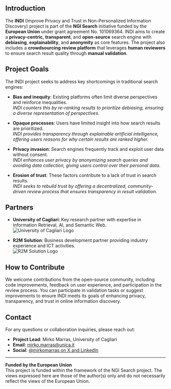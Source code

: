 ## Introduction

The **INDI** (Improve Privacy and Trust in Non-Personalized Information Discovery) project is part of the **NGI Search** initiative funded by the **European Union** under grant agreement No. 101069364. INDI aims to create a **privacy-centric**, **transparent**, and **open-source** search engine with **debiasing**, **explainability**, and **anonymity** as core features. The project also includes a **crowdsourcing review platform** that leverages **human reviewers** to ensure search result quality through **manual validation**.

## Project Goals

The INDI project seeks to address key shortcomings in traditional search engines:

- **Bias and inequity**: Existing platforms often limit diverse perspectives and reinforce inequalities.  
  *INDI counters this by re-ranking results to prioritize debiasing, ensuring a diverse representation of perspectives.*

- **Opaque processes**: Users have limited insight into how search results are prioritized.  
  *INDI provides transparency through explainable artificial intelligence, offering users reasons for why certain results are ranked higher.*

- **Privacy invasion**: Search engines frequently track and exploit user data without consent.  
  *INDI enhances user privacy by anonymizing search queries and avoiding data collection, giving users control over their personal data.*

- **Erosion of trust**: These factors contribute to a lack of trust in search results.  
  *INDI seeks to rebuild trust by offering a decentralized, community-driven review process that ensures transparency in result validation.*

## Partners

- **University of Cagliari**: Key research partner with expertise in Information Retrieval, AI, and Semantic Web.  
  ![University of Cagliari Logo](https://www.unica.it/ecommerce/export/sites/default/it/.galleries/nuova_immagine_home/universita_cagliari_logo.png)

- **R2M Solution**: Business development partner providing industry experience and ICT activities.  
  ![R2M Solution Logo](https://www.r2msolution.com/wordpress/wp-content/uploads/2020/03/logo-R2M-black.png)

## How to Contribute

We welcome contributions from the open-source community, including code improvements, feedback on user experience, and participation in the review process. You can participate in validation tasks or suggest improvements to ensure INDI meets its goals of enhancing privacy, transparency, and trust in online information discovery.

## Contact

For any questions or collaboration inquiries, please reach out:

- **Project Lead**: Mirko Marras, University of Cagliari  
- **Email**: mirko.marras@unica.it  
- **Social**: [@mirkomarras on X and LinkedIn](https://x.com/mirkomarras)

---

**Funded by the European Union**  
This project is funded within the framework of the NGI Search project. The views expressed here are those of the author(s) only and do not necessarily reflect the views of the European Union.
